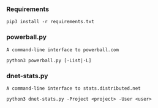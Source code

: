 ### Requirements 
```
pip3 install -r requirements.txt
```

### powerball.py 
`A command-line interface to powerball.com`
```
python3 powerball.py [-List|-L]
```
    
### dnet-stats.py
`A command-line interface to stats.distributed.net`
```
python3 dnet-stats.py -Project <project> -User <user>
```

